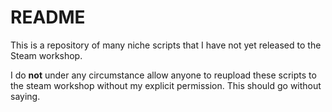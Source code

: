 # README
This is a repository of many niche scripts that I have not yet released to the Steam workshop.

I do **not** under any circumstance allow anyone to reupload these scripts to the steam workshop without my explicit permission. This should go without saying.
